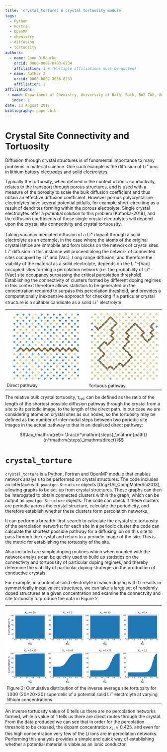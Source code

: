```yaml
---
title: 'crystal_torture: A crystal tortuosity module'
tags:
  - Python
  - Fortran
  - OpenMP
  - chemistry
  - diffusion
  - tortuosity
authors:
  - name: Conn O'Rourke
    orcid: 0000-0002-0703-8234
    affiliation: 1 # (Multiple affiliations must be quoted)
  - name: Author 2
    orcid: 0000-0002-3056-8233
    affiliation: 1
affiliations:
 - name: Department of Chemistry, University of Bath, Bath, BA2 7AX, United Kingdom
   index: 1
date: 13 August 2017
bibliography: paper.bib
---
```


# Crystal Site Connectivity and Tortuosity

Diffusion through crystal structures is of fundmental importance to many problems in material science. One such example is the diffusion of Li<sup>+</sup> ions in lithium battery electrodes and solid electrolytes. 

Typically the tortuosity, when defined in the context of ionic conductivity, relates to the transport through porous structures, and is used with a measure of the porosity to scale the bulk diffusion coefficient and thus obtain an effective diffusion coefficient. However porous polycrystalline electrolytes have several potential pitfalls, for example short-circuiting as a result of dendrites forming within the porous electrolyte. Single crystal electrolytes offer a potential solution to this problem [Kataoka-2018], and the diffusion coefficients of these single crystal electrolytes will depend upon the crystal site connectivity and crystal tortuousity.

Taking vacancy mediated diffusion of a Li<sup>+</sup> dopant through a solid electrolyte as an example, in the case where the atoms of the original crystal lattice are immobile and form blocks on the network of crystal sites. Li<sup>+</sup> diffusion in this instance will proceed along the network of connected sites occupied by Li<sup>+</sup> and \[Vac\]. Long range diffusion, and therefore the viability of the material as a solid electrolyte, depends on the Li<sup>+</sup>-\[Vac\] occupied sites forming a percolation network (i.e. the probability of Li<sup>+</sup>-\[Vac\] site occupancy surpassing the critical percolation threshold). Establishing the connectivity of clusters formed by different doping regimes in this context therefore allows statistics to be generated on the concentration required to surpass this percolation threshold, and provides a computationally inexpensive approach for checking if a particular crystal structure is a suitable candidate as a solid Li<sup>+</sup> electrolyte. 

<div id="image-table">
    <table>
	    <tr>
    	    <td style="padding:5px">
        	    <img src="paper/Images/direct.png">
        	      <figcaption>Direct pathway</figcaption>
      	    </td>
            <td style="padding:5px">
            	<img src="paper/Images/tortuous.png">
            	  <figcaption style="center">Tortuous pathway</figcaption>
             </td>
        </tr>
   </table>
</div>


The relative bulk crystal tortuosity, &tau;<sub>rel</sub>, can be defined as the ratio of the length of the shortest possible diffusion pathway through the crystal from a site to its periodic image, to the length of the direct path. In our case we are considering atoms on crystal sites as our nodes, so the tortuosity may be defined as the number of inter-nodal steps between two periodic site images in the actual pathway to that in an idealised direct pathway:

$$\tau_\mathrm{rel}= \frac{n^\mathrm{steps}_\mathrm{path}}{n^\mathrm{steps}_\mathrm{direct}}$$

# `crystal_torture`

``crystal_torture`` is a Python, Fortran and OpenMP module that enables network analysis to be performed on crystal structures. The code includes an interface with `pymatgen` `Structure` objects [OngEtAl_CompMaterSci2013], allowing graphs to be set-up from crystal structures. These graphs can then be interogated to obtain connected clusters within the graph, which can be output as `pymatgen` `Structure` objects. The code can check if these clusters are periodic across the crystal structure, calculate the periodicity, and therefore establish whether these clusters form percolation networks. 

It can perform a breadth-first-search to calculate the crystal site tortuosity of the percolation networks: for each site in a periodic cluster the code can calculate the shortest possible pathway for a diffusing ion on this site to pass through the crystal and return to a periodic image of the site. This is the metric for establishing the tortuosity of the site.

Also included are simple doping routines which when coupled with the network analysis can be quickly used to build up statistics on the connectivty and tortuousity of particular doping regimes, and thereby determine the viability of particular doping strategies in the production of conductive crystals. 

For example, in a potential solid electrolyte in which doping with Li results in symmetrically inequivalent structures, we can take a large set of randomly doped structures at a given concentration and examine the connectvity and site tortuosity to produce the data in Figure 2.

<div id="image-table">
    <table>
	    <tr>
    	    <td style="padding:5px">
        	    <img src="paper/Images/stats.png">
        	      <figcaption>Figure 2: Cumulative distribution of the inverse average site tortuosity for 1000 (20&times;20&times;20) supercells of a potential solid Li<sup>+</sup> electrolyte at varying lithium concentrations. </figcaption>
      	    </td>
        </tr>
   </table>
</div>

An inverse tortuosity value of 0 tells us there are no percolation networks formed, while a value of 1 tells us there are direct routes through the crystal. From the data produced we can see that in order for the percolation threshold to be crossed, the dopant concentration *x*<sub>Li</sub> &asymp;  0.425, and even for this high concentration very few of the Li ions are in percolation networks. Performing this analysis  provides a simple and quick way of establishing whether a potential material is viable as an ionic conductor.






 












